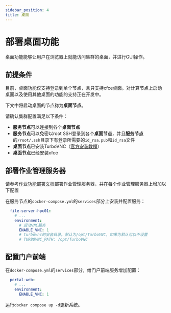 ```yaml
---
sidebar_position: 4
title: 桌面
---
```


# 部署桌面功能

桌面功能能够让用户在浏览器上就能访问集群的桌面，并进行GUI操作。

## 前提条件

目前，桌面功能仅支持登录到单个节点，且只支持xfce桌面。对计算节点上启动桌面以及使用其他桌面的功能的支持正在开发中。

下文中将启动桌面的节点称为**桌面节点**。

请确认集群配置满足以下条件：

- **服务节点**可以连接到各个**桌面节点**
- **服务节点**可以免密以root SSH登录到各个**桌面节点**，并且**服务节点**的`/root/.ssh`目录下有登录所需要的`id_rsa.pub`和`id_rsa`文件
- **桌面节点**已安装TurboVNC（[官方安装教程](https://turbovnc.org/Downloads/YUM)）
- **桌面节点**已经安装xfce

## 部署作业管理服务器

请参考[作业功能部署文档](./job.md#部署file-server-slurm)部署作业管理服务器，并在每个作业管理服务器上增加以下配置

在服务节点的`docker-compose.yml`的`services`部分上安装并配置服务：

```yml title=docker-compose.yml
  file-server-hpc01:
    # ...
    environment:
      # 启动VNC服务
      ENABLE_VNC: 1
      # turbovnc的安装目录。默认为/opt/TurboVNC，如果为默认可以不设置
      # TURBOVNC_PATH: /opt/TurboVNC
```

## 配置门户前端

在`docker-compose.yml`的`services`部分，给门户前端服务增加配置：

```yml title=docker-compose.yml
  portal-web:
    # ...
    environment:
      ENABLE_VNC: 1
```

运行`docker compose up -d`更新系统。
